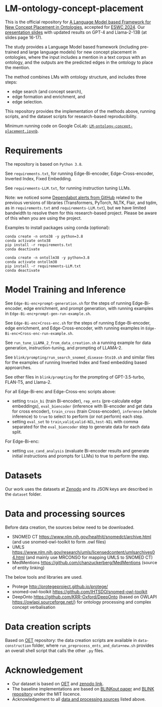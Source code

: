 # LM-ontology-concept-placement

This is the official repository for [A Language Model based Framework for New Concept Placement in Ontologies](https://arxiv.org/abs/2402.17897), accepted for [ESWC 2024](https://2024.eswc-conferences.org/accepted-papers/). Our [presentation slides](https://drive.google.com/file/d/16Z8eT9t2AMkJMGxdH6CnqG3YHfLW0xz1/view?usp=sharing) with updated results on GPT-4 and Llama-2-13B (at slides page 16-17).

The study provides a Language Model based framework (including pre-trained and large language models) for new concept placement in ontologies, where the input includes a mention in a text corpus with an ontology, and the outputs are the predicted edges in the ontology to place the mention.

The method combines LMs with ontology structure, and includes three steps:
* edge search (and concept search), 
* edge formation and enrichment, and 
* edge selection. 

This repository provides the implementation of the methods above, running scripts, and the dataset scripts for research-based reproducibility. 

Minimum running code on Google CoLab: [`LM-ontology-concept-placement.ipynb`](https://github.com/KRR-Oxford/LM-ontology-concept-placement/blob/main/LM-ontology-concept-placement.ipynb).

# Requirements
The repository is based on `Python 3.8`. 

See `requirements.txt`, for running Edge-Bi-encoder, Edge-Cross-encoder, Inverted Index, Fixed Embedding. 

See `requirements-LLM.txt`, for running instruction tuning LLMs.

Note: we noticed some [Dependabot alerts from GitHub](https://docs.github.com/en/code-security/dependabot/dependabot-alerts/about-dependabot-alerts) related to the previous versions of libraries (Transformers, PyTorch, NLTK, Flair, and tqdm, as in `requirements.txt` and `requirements-LLM.txt`), but we have limited bandwidth to resolve them for this research-based project. Please be aware of this when you are using the project.

Examples to install packages using conda (optional):

```
conda create -n onto38 -y python=3.8
conda activate onto38
pip install -r requirements.txt
conda deactivate
```

```
conda create -n ontollm38 -y python=3.8
conda activate ontollm38
pip install -r requirements-LLM.txt
conda deactivate
```

# Model Training and Inference
See `Edge-Bi-enc+prompt-generation.sh` for the steps of running Edge-Bi-encoder, edge enrichment, and prompt generation, with running examples in `Edge-Bi-enc+prompt-gen-run-example.sh`.

See `Edge-Bi-enc+Cross-enc.sh` for the steps of running Edge-Bi-encoder, edge enrichment, and Edge-Cross-encoder, with running examples in `Edge-Bi-enc+Cross-enc-run-example.sh`.

See `run_tune_LLAMA_2_from_data_creation.sh` a running example for data generation, instruction-tuning, and prompting of LLAMA-2.

See `blink/prompting/run_search_snomed_disease-5to10.sh` and similar files for the examples of running Inverted Index and fixed embedding based approarches.

See other files in `blink/prompting` for the prompting of GPT-3.5-turbo, FLAN-T5, and Llama-2.

For all Edge-Bi-enc and Edge-Cross-enc scripts above:
* setting `train_bi` (train Bi-encoder), `rep_ents` (pre-calculate edge embeddings), `eval_biencoder` (inference with Bi-encoder and get data for cross encoder), `train_cross` (train Cross-encoder), `inference` (whole inference) to `true` to select to perform (or not perform) each step. 
* setting `eval_set` to `train`,`valid`,`valid-NIL`,`test-NIL` with comma separated for the `eval_biencoder` step to generate data for each data split.

For Edge-Bi-enc:
* setting `use_cand_analysis` (evaluate Bi-encoder results and generate initial instructions and prompts for LLMs) to true to perform the step.

# Datasets
Our work uses the datasets at [Zenodo](https://zenodo.org/records/10432003) and its JSON keys are described in the `dataset` folder. 

# Data and processing sources
Before data creation, the sources below need to be downloaded.
* SNOMED CT https://www.nlm.nih.gov/healthit/snomedct/archive.html (and use snomed-owl-toolkit to form .owl files)
* UMLS https://www.nlm.nih.gov/research/umls/licensedcontent/umlsarchives04.html (and mainly use MRCONSO for mapping UMLS to SNOMED CT)
* MedMentions https://github.com/chanzuckerberg/MedMentions (source of entity linking)

The below tools and libraries are used.
* Protege http://protegeproject.github.io/protege/
* snomed-owl-toolkit https://github.com/IHTSDO/snomed-owl-toolkit
* DeepOnto https://github.com/KRR-Oxford/DeepOnto (based on OWLAPI https://owlapi.sourceforge.net/) for ontology processing and complex concept verbalisation

# Data creation scripts
Based on [OET](https://github.com/KRR-Oxford/OET) repository: the data creation scripts are available in `data-construction` folder, where `run_preprocess_ents_and_data+new.sh` provides an overall shell script that calls the other `.py` files.

# Acknowledgement
* Our dataset is based on [OET](https://github.com/KRR-Oxford/OET) and [zenodo link](https://zenodo.org/record/8228005).
* The baseline implementations are based on [BLINKout paper](https://arxiv.org/abs/2302.07189) and [BLINK repository](https://github.com/facebookresearch/BLINK) under the MIT liscence. 
* Acknowledgement to all [data and processing sources](https://github.com/KRR-Oxford/OET#data-and-processing-sources) listed above.

